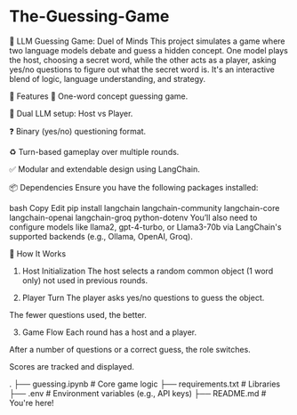 # The-Guessing-Game

🧠 LLM Guessing Game: Duel of Minds
This project simulates a game where two language models debate and guess a hidden concept. One model plays the host, choosing a secret word, while the other acts as a player, asking yes/no questions to figure out what the secret word is. It's an interactive blend of logic, language understanding, and strategy.

🚀 Features
🧩 One-word concept guessing game.

🤖 Dual LLM setup: Host vs Player.

❓ Binary (yes/no) questioning format.

♻️ Turn-based gameplay over multiple rounds.

✅ Modular and extendable design using LangChain.

📦 Dependencies
Ensure you have the following packages installed:

bash
Copy
Edit
pip install langchain langchain-community langchain-core langchain-openai langchain-groq python-dotenv
You’ll also need to configure models like llama2, gpt-4-turbo, or Llama3-70b via LangChain's supported backends (e.g., Ollama, OpenAI, Groq).

🧠 How It Works
1. Host Initialization
The host selects a random common object (1 word only) not used in previous rounds.

2. Player Turn
The player asks yes/no questions to guess the object.

The fewer questions used, the better.

3. Game Flow
Each round has a host and a player.

After a number of questions or a correct guess, the role switches.

Scores are tracked and displayed.


.
├── guessing.ipynb        # Core game logic
├── requirements.txt       # Libraries
├── .env           # Environment variables (e.g., API keys)
├── README.md      # You're here!



